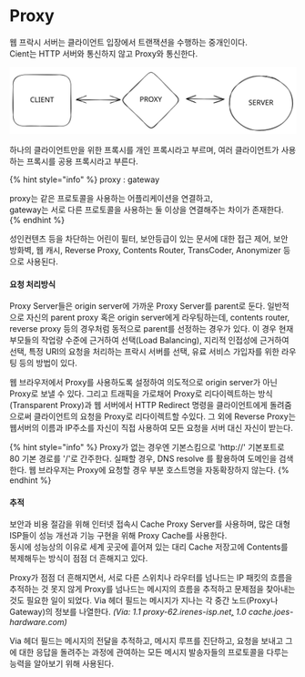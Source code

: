 # Proxy

웹 프락시 서버는 클라이언트 입장에서 트랜잭션을 수행하는 중개인이다.\
Cient는 HTTP 서버와 통신하지 않고 Proxy와 통신한다.

<img src="../../.gitbook/assets/file.excalidraw.svg" alt="" class="gitbook-drawing">

하나의 클라이언트만을 위한 프록시를 개인 프록시라고 부르며, 여러 클라이언트가 사용하는 프록시를 공용 프록시라고 부른다.

{% hint style="info" %}
proxy : gateway

proxy는 같은 프로토콜을 사용하는 어플리케이션을 연결하고,\
gateway는 서로 다른 프로토콜을 사용하는 둘 이상을 연결해주는 차이가 존재한다.
{% endhint %}

성인컨텐츠 등을 차단하는 어린이 필터, 보안등급이 있는 문서에 대한 접근 제어, 보안 방화벽, 웹 캐시, Reverse Proxy, Contents Router, TransCoder, Anonymizer 등으로  사용된다.&#x20;

#### 요청 처리방식

Proxy Server들은 origin server에 가까운 Proxy Server를 parent로 둔다. 일반적으로 자신의 parent proxy 혹은 origin server에게 라우팅하는데, contents router, reverse proxy 등의 경우처럼 동적으로 parent를 선정하는 경우가 있다. 이 경우 현재 부모들의 작업량 수준에 근거하여 선택(Load Balancing), 지리적 인접성에 근거하여 선택, 특정 URI의 요청을 처리하는 프락시 서버를 선택, 유료 서비스 가입자를 위한 라우팅 등의 방법이 있다.&#x20;

웹 브라우저에서 Proxy를 사용하도록 설정하여 의도적으로 origin server가 아닌 Proxy로 보낼 수 있다. 그리고 트래픽을 가로채어 Proxy로 리다이렉트하는 방식(Transparent Proxy)과 웹 서버에서 HTTP Redirect 명령을 클라이언트에게 돌려줌으로써 클라이언트의 요청을 Proxy로 리다이렉트할 수있다. 그 외에 Reverse Proxy는 웹서버의 이름과 IP주소를 자신이 직접 사용하여 모든 요청을 서버 대신 자신이 받는다.

{% hint style="info" %}
Proxy가 없는 경우엔 기본스킴으로 'http://' 기본포트로 80 기본 경로를 '/'로 간주한다. 실패할 경우, DNS resolve 를 활용하여 도메인을 검색한다.  웹 브라우저는 Proxy에 요청할 경우 부분 호스트명을 자동확장하지 않는다.
{% endhint %}

#### 추적

보안과 비용 절감을 위해 인터넷 접속시 Cache Proxy Server를 사용하며, 많은 대형 ISP들이 성능 개선과 기능 구현을 위해 Proxy Cache를 사용한다. \
동시에 성능상의 이유로 세계 곳곳에 흩어져 있는 대리 Cache 저장고에 Contents를 복제해두는 방식이 점점 더 흔해지고 있다.

Proxy가 점점 더 흔해지면서, 서로 다른 스위치나 라우터를 넘나드는 IP 패킷의 흐름을 추적하는 것 못지 않게 Proxy를 넘나드는 메시지의 흐름을 추적하고 문제점을 찾아내는 것도 필요한 일이 되었다. Via 헤더 필드는 메시지가 지나는 각 중간 노드(Proxy나 Gateway)의 정보를 나열한다. _(Via: 1.1 proxy-62.irenes-isp.net_[_,_](https://brainbackdoor.tistory.com/proxy-62.irenes-isp.net,) _1.0 cache.joes-hardware.com)_

&#x20;Via 헤더 필드는 메시지의 전달을 추적하고, 메시지 루프를 진단하고, 요청을 보내고 그에 대한 응답을 돌려주는 과정에 관여하는 모든 메시지 발송자들의 프로토콜을 다루는 능력을 알아보기 위해 사용된다.
